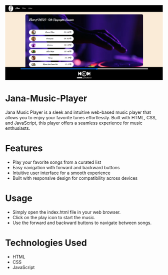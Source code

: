 <img src="Screenshot 2024-04-25 200448.png">

# Jana-Music-Player

Jana Music Player is a sleek and intuitive web-based music player that allows you to enjoy your favorite tunes effortlessly. Built with HTML, CSS, and JavaScript, this player offers a seamless experience for music enthusiasts.

# Features
<ul>
  <li>
    Play your favorite songs from a curated list
  </li>
  <li>
    Easy navigation with forward and backward buttons
  </li>
  <li>
    Intuitive user interface for a smooth experience
  </li>
  <li>
    Built with responsive design for compatibility across devices
  </li>
</ul>

# Usage
<ul>
  <li>
    Simply open the index.html file in your web browser.
  </li>
  <li>
    Click on the play icon to start the music.
  </li>
  <li>
    Use the forward and backward buttons to navigate between songs.
  </li>
</ul>

# Technologies Used
<ul>
  <li>
    HTML
  </li>
  <li>
    CSS
  </li>
  <li>
    JavaScript
  </li>
</ul>



